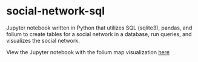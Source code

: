 # social-network-sql
Jupyter notebook written in Python that utilizes SQL (sqlite3), pandas, and folium to create tables for a social network in a database, run queries, and visualizes the social network.

View the Jupyter notebook with the folium map visualization [here](https://nbviewer.org/github/huyszn/social-network-sql/blob/main/Social%20Network%20SQL%20Database%20Visualization.ipynb)
